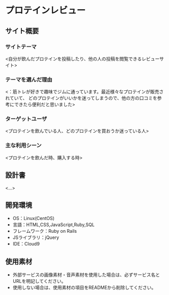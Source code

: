 # プロテインレビュー

## サイト概要
### サイトテーマ
<自分が飲んだプロテインを投稿したり、他の人の投稿を閲覧できるレビューサイト>

### テーマを選んだ理由
<：筋トレが好きで趣味でジムに通っています。最近様々なプロテインが販売されていて、 どのプロテインがいいかを迷ってしまうので、他の方の口コミを参考にできたら便利だと思いました>

### ターゲットユーザ
<プロテインを飲んでいる人、どのプロテインを買おうか迷っている人>

### 主な利用シーン
<プロテインを飲んだ時、購入する時>

## 設計書
<...>

## 開発環境
- OS：Linux(CentOS)
- 言語：HTML,CSS,JavaScript,Ruby,SQL
- フレームワーク：Ruby on Rails
- JSライブラリ：jQuery
- IDE：Cloud9

## 使用素材
- 外部サービスの画像素材・音声素材を使用した場合は、必ずサービス名とURLを明記してください。
- 使用しない場合は、使用素材の項目をREADMEから削除してください。